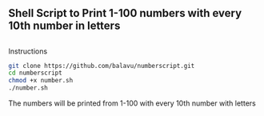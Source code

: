 # <h2>Shell Script to Print 1-100 numbers with every 10th number in letters<h2>
Instructions
  ```bash
  git clone https://github.com/balavu/numberscript.git
  cd numberscript
  chmod +x number.sh
  ./number.sh
  ```
The numbers will be printed from 1-100 with every 10th number with letters
